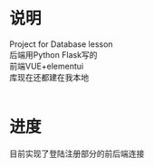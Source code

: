 # 说明
Project for Database lesson<br/>
后端用Python Flask写的<br/>
前端VUE+elementui<br/>
库现在还都建在我本地<br/><br/>
# 进度 
目前实现了登陆注册部分的前后端连接
